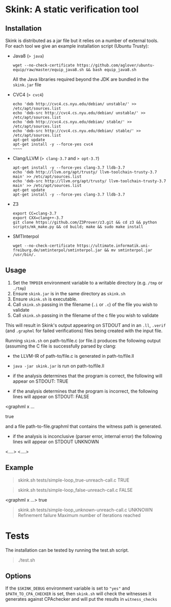 Skink: A static verification tool
=================================

Installation
------------

Skink is distributed as a jar file but it relies on a number of external tools.  For each tool we give an example installation script (Ubuntu Trusty):

  * Java8 (`> java`) 
    ~~~~~
    wget --no-check-certificate https://github.com/aglover/ubuntu-equip/raw/master/equip_java8.sh && bash equip_java8.sh
    ~~~~~

    All the Java libraries required beyond the JDK are bundled in the `skink.jar` file

  * CVC4 (`> cvc4`)
    ~~~~~
    echo 'deb http://cvc4.cs.nyu.edu/debian/ unstable/' >> /etc/apt/sources.list
    echo 'deb-src http://cvc4.cs.nyu.edu/debian/ unstable/' >> /etc/apt/sources.list
    echo 'deb http://cvc4.cs.nyu.edu/debian/ stable/' >> /etc/apt/sources.list
    echo 'deb-src http://cvc4.cs.nyu.edu/debian/ stable/' >> /etc/apt/sources.list
    apt-get update
    apt-get install -y --force-yes cvc4
    ~~~~
  * Clang/LLVM (`> clang-3.7` and `> opt-3.7`)
    ~~~~~
    apt-get install -y --force-yes clang-3.7 lldb-3.7
    echo 'deb http://llvm.org/apt/trusty/ llvm-toolchain-trusty-3.7 main' >> /etc/apt/sources.list
    echo 'deb-src http://llvm.org/apt/trusty/ llvm-toolchain-trusty-3.7 main' >> /etc/apt/sources.list
    apt-get update
    apt-get install -y --force-yes clang-3.7 lldb-3.7
    ~~~~~
  * Z3
    ~~~~~
    export CC=clang-3.7
    export CXX=clang++-3.7
    git clone https://github.com/Z3Prover/z3.git && cd z3 && python scripts/mk_make.py && cd build; make && sudo make install
    ~~~~~
  * SMTInterpol
    ~~~~~
    wget --no-check-certificate https://ultimate.informatik.uni-freiburg.de/smtinterpol/smtinterpol.jar && mv smtinterpol.jar /usr/bin/.
    ~~~~~

Usage
---------

  1. Set the `TMPDIR` environment variable to a writable directory (e.g. `/tmp` or `./tmp`)
  2. Ensure `skink.jar` is in the same directory as `skink.sh`
  3. Ensure `skink.sh` is executable.
  3. Call `skink.sh` passing in the filename (`.i` or `.c`) of the file you wish to validate
  3. Call `skink.sh` passing in the filename of the c file you wish to validate

This will result in Skink's output appearing on STDOUT and in an `.ll`, `.verif` (and `.graphml` for failed verifications) files being created with the input file. 

Running `skink.sh` on path-to/file.c (or file.i) produces the following output (assuming
the C file is successfully parsed by clang:
- the LLVM-IR of path-to/file.c is generated in path-to/file.ll
- `java -jar skink.jar` is run on path-to/file.ll

- if the analysis determines that the program is correct, the following
will appear on STDOUT:
TRUE

- if the analysis determines that the program is incorrect, the following lines
will appear on STDOUT:
FALSE
<?xml version="1.0" encoding="UTF-8" standalone="no"?>
<graphml x ...
>
<node id="n10"></node>
<node id="n11"><data key="sink">true</data></node>

</graph>

</graphml>
and a file path-to-file.graphml that contains the witness path is generated.

- if the analysis is inconclusive (parser error, internal error) the following lines
will appear on STDOUT
UNKNOWN
<reason1>
<reason2>
<....>
<....>
 
Example
-------
> skink.sh tests/simple-loop_true-unreach-call.c
TRUE

> skink.sh tests/simple-loop_false-unreach-call.c
FALSE
<?xml version="1.0" encoding="UTF-8" standalone="no"?>
<graphml x ...>
<node id="n10"></node>
<node id="n11"><data key="sink">true</data></node>

</graph>

</graphml>

> skink.sh tests/simple-loop_unknown-unreach-call.c
UNKNOWN
Refinement failure
Maximum number of iterations reached

Tests
=====
The installation can be tested by running the test.sh script.

> ./test.sh
 
Options
-------

If the `$SKINK_DEBUG` environment variable is set to `"yes"` and `$PATH_TO_CPA_CHECKER` is set, then `skink.sh` will check the witnesses it generates against CPAchecker and will put the results in `witness_checks`


